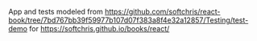 App and tests modeled from https://github.com/softchris/react-book/tree/7bd767bb39f59977b107d07f383a8f4e32a12857/Testing/test-demo for https://softchris.github.io/books/react/
